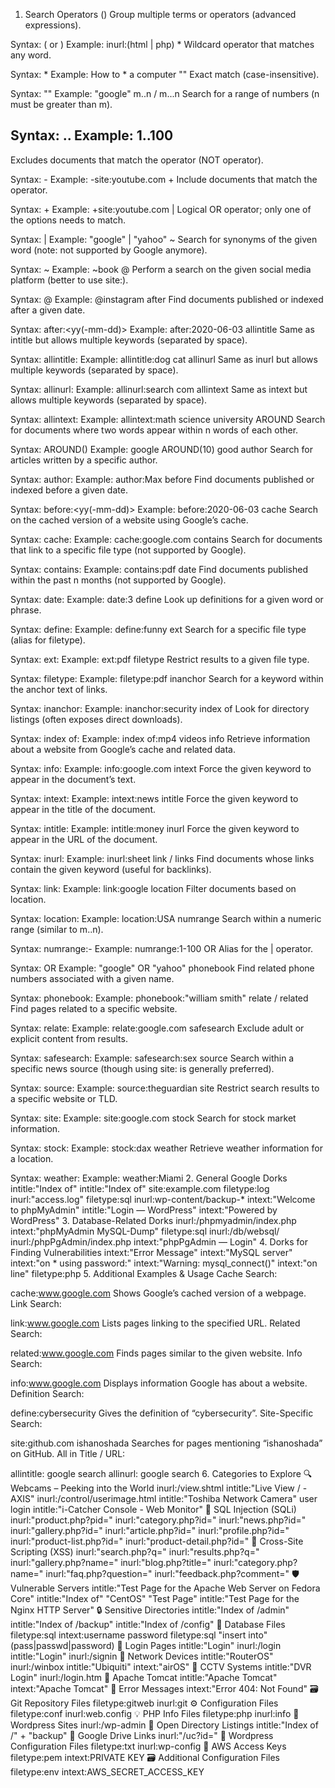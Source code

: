 1. Search Operators
()
Group multiple terms or operators (advanced expressions).

Syntax: (<term> or <operator>)
Example: inurl:(html | php)
*
Wildcard operator that matches any word.

Syntax: <text> * <text>
Example: How to * a computer
""
Exact match (case-insensitive).

Syntax: "<keywords>"
Example: "google"
m..n / m...n
Search for a range of numbers (n must be greater than m).

Syntax: <number>..<number>
Example: 1..100
-
Excludes documents that match the operator (NOT operator).

Syntax: -<operator>
Example: -site:youtube.com
+
Include documents that match the operator.

Syntax: +<operator>
Example: +site:youtube.com
|
Logical OR operator; only one of the options needs to match.

Syntax: <operator> | <operator>
Example: "google" | "yahoo"
~
Search for synonyms of the given word (note: not supported by Google anymore).

Syntax: ~<word>
Example: ~book
@
Perform a search on the given social media platform (better to use site:).

Syntax: @<socialmedia>
Example: @instagram
after
Find documents published or indexed after a given date.

Syntax: after:<yy(-mm-dd)>
Example: after:2020-06-03
allintitle
Same as intitle but allows multiple keywords (separated by space).

Syntax: allintitle:<keywords>
Example: allintitle:dog cat
allinurl
Same as inurl but allows multiple keywords (separated by space).

Syntax: allinurl:<keywords>
Example: allinurl:search com
allintext
Same as intext but allows multiple keywords (separated by space).

Syntax: allintext:<keywords>
Example: allintext:math science university
AROUND
Search for documents where two words appear within n words of each other.

Syntax: <word1> AROUND(<n>) <word2>
Example: google AROUND(10) good
author
Search for articles written by a specific author.

Syntax: author:<name>
Example: author:Max
before
Find documents published or indexed before a given date.

Syntax: before:<yy(-mm-dd)>
Example: before:2020-06-03
cache
Search on the cached version of a website using Google’s cache.

Syntax: cache:<domain>
Example: cache:google.com
contains
Search for documents that link to a specific file type (not supported by Google).

Syntax: contains:<filetype>
Example: contains:pdf
date
Find documents published within the past n months (not supported by Google).

Syntax: date:<number>
Example: date:3
define
Look up definitions for a given word or phrase.

Syntax: define:<word>
Example: define:funny
ext
Search for a specific file type (alias for filetype).

Syntax: ext:<documenttype>
Example: ext:pdf
filetype
Restrict results to a given file type.

Syntax: filetype:<documenttype>
Example: filetype:pdf
inanchor
Search for a keyword within the anchor text of links.

Syntax: inanchor:<keyword>
Example: inanchor:security
index of
Look for directory listings (often exposes direct downloads).

Syntax: index of:<term>
Example: index of:mp4 videos
info
Retrieve information about a website from Google’s cache and related data.

Syntax: info:<domain>
Example: info:google.com
intext
Force the given keyword to appear in the document’s text.

Syntax: intext:<keyword>
Example: intext:news
intitle
Force the given keyword to appear in the title of the document.

Syntax: intitle:<keyword>
Example: intitle:money
inurl
Force the given keyword to appear in the URL of the document.

Syntax: inurl:<keyword>
Example: inurl:sheet
link / links
Find documents whose links contain the given keyword (useful for backlinks).

Syntax: link:<keyword>
Example: link:google
location
Filter documents based on location.

Syntax: location:<location>
Example: location:USA
numrange
Search within a numeric range (similar to m..n).

Syntax: numrange:<number>-<number>
Example: numrange:1-100
OR
Alias for the | operator.

Syntax: <operator> OR <operator>
Example: "google" OR "yahoo"
phonebook
Find related phone numbers associated with a given name.

Syntax: phonebook:<name>
Example: phonebook:"william smith"
relate / related
Find pages related to a specific website.

Syntax: relate:<domain>
Example: relate:google.com
safesearch
Exclude adult or explicit content from results.

Syntax: safesearch:<keyword>
Example: safesearch:sex
source
Search within a specific news source (though using site: is generally preferred).

Syntax: source:<news>
Example: source:theguardian
site
Restrict search results to a specific website or TLD.

Syntax: site:<domain>
Example: site:google.com
stock
Search for stock market information.

Syntax: stock:<stock>
Example: stock:dax
weather
Retrieve weather information for a location.

Syntax: weather:<location>
Example: weather:Miami
2. General Google Dorks
intitle:"Index of"
intitle:"Index of" site:example.com
filetype:log inurl:"access.log"
filetype:sql inurl:wp-content/backup-*
intext:"Welcome to phpMyAdmin"
intitle:"Login — WordPress"
intext:"Powered by WordPress"
3. Database-Related Dorks
inurl:/phpmyadmin/index.php
intext:"phpMyAdmin MySQL-Dump" filetype:sql
inurl:/db/websql/
inurl:/phpPgAdmin/index.php
intext:"phpPgAdmin — Login"
4. Dorks for Finding Vulnerabilities
intext:"Error Message" intext:"MySQL server" intext:"on * using password:"
intext:"Warning: mysql_connect()" intext:"on line" filetype:php
5. Additional Examples & Usage
Cache Search:

cache:www.google.com
Shows Google’s cached version of a webpage.
Link Search:

link:www.google.com
Lists pages linking to the specified URL.
Related Search:

related:www.google.com
Finds pages similar to the given website.
Info Search:

info:www.google.com
Displays information Google has about a website.
Definition Search:

define:cybersecurity
Gives the definition of “cybersecurity”.
Site-Specific Search:

site:github.com ishanoshada
Searches for pages mentioning “ishanoshada” on GitHub.
All in Title / URL:

allintitle: google search
allinurl: google search
6. Categories to Explore
🔍 Webcams – Peeking into the World
inurl:/view.shtml
intitle:"Live View / - AXIS"
inurl:/control/userimage.html
intitle:"Toshiba Network Camera" user login
intitle:"i-Catcher Console - Web Monitor"
💉 SQL Injection (SQLi)
inurl:"product.php?pid="
inurl:"category.php?id="
inurl:"news.php?id="
inurl:"gallery.php?id="
inurl:"article.php?id="
inurl:"profile.php?id="
inurl:"product-list.php?id="
inurl:"product-detail.php?id="
🥷 Cross-Site Scripting (XSS)
inurl:"search.php?q="
inurl:"results.php?q="
inurl:"gallery.php?name="
inurl:"blog.php?title="
inurl:"category.php?name="
inurl:"faq.php?question="
inurl:"feedback.php?comment="
🛡️ Vulnerable Servers
intitle:"Test Page for the Apache Web Server on Fedora Core"
intitle:"Index of" "CentOS" "Test Page"
intitle:"Test Page for the Nginx HTTP Server"
🔒 Sensitive Directories
intitle:"Index of /admin"
intitle:"Index of /backup"
intitle:"Index of /config"
💽 Database Files
filetype:sql intext:username password
filetype:sql "insert into" (pass|passwd|password)
🚪 Login Pages
intitle:"Login" inurl:/login
intitle:"Login" inurl:/signin
📡 Network Devices
intitle:"RouterOS" inurl:/winbox
intitle:"Ubiquiti" intext:"airOS"
🎥 CCTV Systems
intitle:"DVR Login" inurl:/login.htm
🔐 Apache Tomcat
intitle:"Apache Tomcat" intext:"Apache Tomcat"
🛑 Error Messages
intext:"Error 404: Not Found"
🗃️ Git Repository Files
filetype:gitweb inurl:git
⚙️ Configuration Files
filetype:conf inurl:web.config
💡 PHP Info Files
filetype:php inurl:info
📜 Wordpress Sites
inurl:/wp-admin
📁 Open Directory Listings
intitle:"Index of /" + "backup"
🌟 Google Drive Links
inurl:"/uc?id="
📜 Wordpress Configuration Files
filetype:txt inurl:wp-config
🔐 AWS Access Keys
filetype:pem intext:PRIVATE KEY
🗃️ Additional Configuration Files
filetype:env intext:AWS_SECRET_ACCESS_KEY
